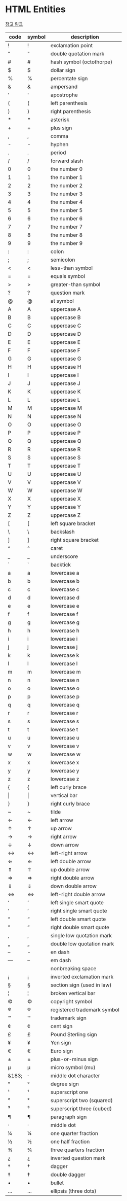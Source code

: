 # HTML Entities

[참고 링크](https://lynmp.com/ko/article/na4022da3d633f943a)

| code     | symbol | description                 |
| -------- | ------ | --------------------------- |
| &#33;    | !      | exclamation point           |
| &#34;    | "      | double quotation mark       |
| &#35;    | #      | hash symbol (octothorpe)    |
| &#36;    | $      | dollar sign                 |
| &#37;    | %      | percentate sign             |
| &#38;    | &      | ampersand                   |
| &#39;    | '      | apostrophe                  |
| &#40;    | (      | left parenthesis            |
| &#41;    | )      | right parenthesis           |
| \*       | \*     | asterisk                    |
| &#43;    | +      | plus sign                   |
| &#44;    | ,      | comma                       |
| &#45;    | -      | hyphen                      |
| &#46;    | .      | period                      |
| &#47;    | /      | forward slash               |
| &#48;    | 0      | the number 0                |
| &#49;    | 1      | the number 1                |
| &#50;    | 2      | the number 2                |
| &#51;    | 3      | the number 3                |
| &#52;    | 4      | the number 4                |
| &#53;    | 5      | the number 5                |
| &#54;    | 6      | the number 6                |
| &#55;    | 7      | the number 7                |
| &#56;    | 8      | the number 8                |
| &#57;    | 9      | the number 9                |
| &#58;    | :      | colon                       |
| &#59;    | ;      | semicolon                   |
| &#60;    | <      | less-than symbol            |
| &#61;    | =      | equals symbol               |
| &#62;    | >      | greater-than symbol         |
| &#63;    | ?      | question mark               |
| &#64;    | @      | at symbol                   |
| &#65;    | A      | uppercase A                 |
| &#66;    | B      | uppercase B                 |
| &#67;    | C      | uppercase C                 |
| &#68;    | D      | uppercase D                 |
| &#69;    | E      | uppercase E                 |
| &#70;    | F      | uppercase F                 |
| &#71;    | G      | uppercase G                 |
| &#72;    | H      | uppercase H                 |
| &#73;    | I      | uppercase I                 |
| &#74;    | J      | uppercase J                 |
| &#75;    | K      | uppercase K                 |
| &#76;    | L      | uppercase L                 |
| &#77;    | M      | uppercase M                 |
| &#78;    | N      | uppercase N                 |
| &#79;    | O      | uppercase O                 |
| &#80;    | P      | uppercase P                 |
| &#81;    | Q      | uppercase Q                 |
| &#82;    | R      | uppercase R                 |
| &#83;    | S      | uppercase S                 |
| &#84;    | T      | uppercase T                 |
| &#85;    | U      | uppercase U                 |
| &#86;    | V      | uppercase V                 |
| &#87;    | W      | uppercase W                 |
| &#88;    | X      | uppercase X                 |
| &#89;    | Y      | uppercase Y                 |
| &#90;    | Z      | uppercase Z                 |
| &#91;    | [      | left square bracket         |
| &#92;    | \      | backslash                   |
| &#93;    | ]      | right square bracket        |
| &#94;    | ^      | caret                       |
| \_       | \_     | underscore                  |
| &#96;    | `      | backtick                    |
| &#97;    | a      | lowercase a                 |
| &#98;    | b      | lowercase b                 |
| &#99;    | c      | lowercase c                 |
| &#100;   | d      | lowercase d                 |
| &#101;   | e      | lowercase e                 |
| &#102;   | f      | lowercase f                 |
| &#103;   | g      | lowercase g                 |
| &#104;   | h      | lowercase h                 |
| &#105;   | i      | lowercase i                 |
| &#106;   | j      | lowercase j                 |
| &#107;   | k      | lowercase k                 |
| &#108;   | l      | lowercase l                 |
| &#109;   | m      | lowercase m                 |
| &#110;   | n      | lowercase n                 |
| &#111;   | o      | lowercase o                 |
| &#112;   | p      | lowercase p                 |
| &#113;   | q      | lowercase q                 |
| &#114;   | r      | lowercase r                 |
| &#115;   | s      | lowercase s                 |
| &#116;   | t      | lowercase t                 |
| &#117;   | u      | lowercase u                 |
| &#118;   | v      | lowercase v                 |
| &#119;   | w      | lowercase w                 |
| &#120;   | x      | lowercase x                 |
| &#121;   | y      | lowercase y                 |
| &#122;   | z      | lowercase z                 |
| &#123;   | {      | left curly brace            |
| &#124;   | \|     | vertical bar                |
| &#125;   | }      | right curly brace           |
| &#126;   | ~      | tilde                       |
| &larr;   | ←      | left arrow                  |
| &uarr;   | ↑      | up arrow                    |
| &rarr;   | →      | right arrow                 |
| &darr;   | ↓      | down arrow                  |
| &harr;   | ↔      | left-right arrow            |
| &lArr;   | ⇐      | left double arrow           |
| &uArr;   | ⇑      | up double arrow             |
| &rArr;   | ⇒      | right double arrow          |
| &dArr;   | ⇓      | down double arrow           |
| &hArr;   | ⇔      | left-right double arrow     |
| &lsquo;  | ‘      | left single smart quote     |
| &rsquo;  | ’      | right single smart quote    |
| &ldquo;  | “      | left double smart quote     |
| &rdquo;  | ”      | right double smart quote    |
| &#8218;  | ‚      | single low quotation mark   |
| &#8222;  | „      | double low quotation mark   |
| &ndash;  | -      | en dash                     |
| &mdash;  | –      | em dash                     |
| &nbsp;   |        | nonbreaking space           |
| &iexcl;  | ¡      | inverted exclamation mark   |
| &sect;   | §      | section sign (used in law)  |
| &brvbar; | ¦      | broken vertical bar         |
| &copy;   | ©      | copyright symbol            |
| &reg;    | ®      | registered trademark symbol |
| &#8482;  | ™      | trademark sign              |
| &cent;   | ¢      | cent sign                   |
| &pound;  | £      | Pound Sterling sign         |
| &yen;    | ¥      | Yen sign                    |
| &euro;   | €      | Euro sign                   |
| &plusmn; | ±      | plus-or-minus sign          |
| &micro;  | µ      | micro symbol (mu)           |
| &183;    | ·      | middle dot character        |
| &deg;    | °      | degree sign                 |
| &sup1;   | ¹      | superscript one             |
| &sup2;   | ²      | superscript two (squared)   |
| &sup3;   | ³      | superscript three (cubed)   |
| &para;   | ¶      | paragraph sign              |
| &middot; | ·      | middle dot                  |
| &frac14; | ¼      | one quarter fraction        |
| &frac12; | ½      | one half fraction           |
| &frac34; | ¾      | three quarters fraction     |
| &iquest; | ¿      | inverted question mark      |
| &#8224;  | †      | dagger                      |
| &#8225;  | ‡      | double dagger               |
| &#8226;  | •      | bullet                      |
| &#8230;  | …      | ellipsis (three dots)       |
